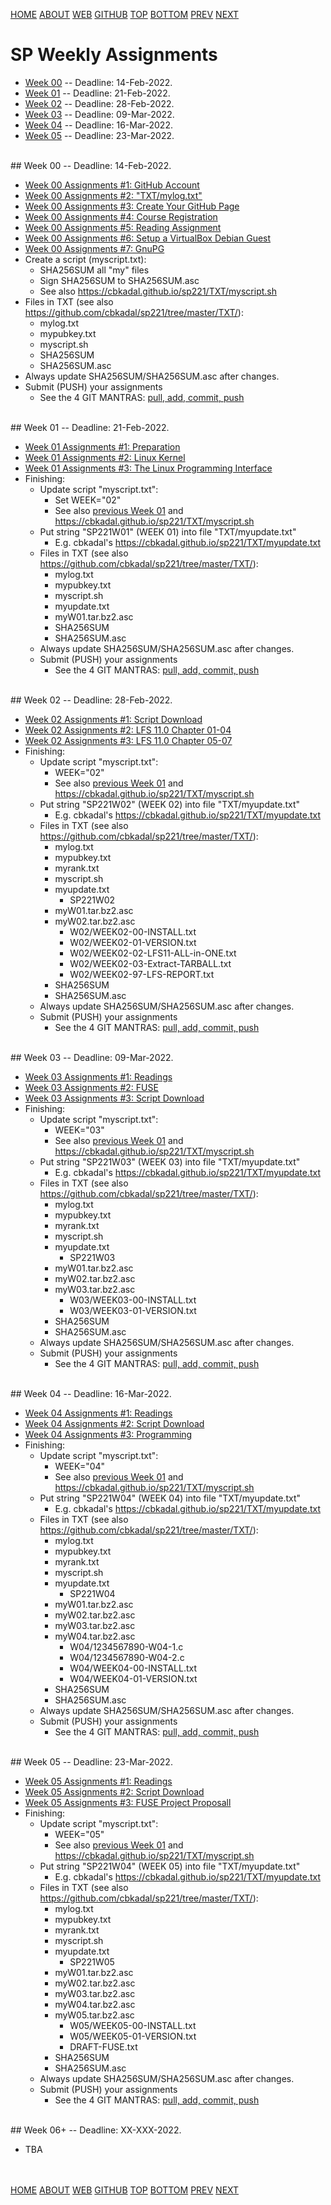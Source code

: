 ---
---
[HOME](index.md)
[ABOUT](README.md)
[WEB](https://osp4diss.vlsm.org/)
[GITHUB](https://github.com/os2xx/osp4diss/)
[TOP](#)
[BOTTOM](#endofpage)
[PREV](index.md)
[NEXT](index.md)

# SP Weekly Assignments

* [Week 00](#idx00) -- Deadline: 14-Feb-2022.
* [Week 01](#idx01) -- Deadline: 21-Feb-2022.
* [Week 02](#idx02) -- Deadline: 28-Feb-2022.
* [Week 03](#idx03) -- Deadline: 09-Mar-2022.
* [Week 04](#idx04) -- Deadline: 16-Mar-2022.
* [Week 05](#idx04) -- Deadline: 23-Mar-2022.

<br id="idx00">
## Week 00 -- Deadline: 14-Feb-2022.

* [Week 00 Assignments #1: GitHub Account](S00-01.md)
* [Week 00 Assignments #2: "TXT/mylog.txt"](S00-02.md)
* [Week 00 Assignments #3: Create Your GitHub Page](S00-03.md)
* [Week 00 Assignments #4: Course Registration](S00-04.md)
* [Week 00 Assignments #5: Reading Assignment](S00-05.md)
* [Week 00 Assignments #6: Setup a VirtualBox Debian Guest](S00-06.md)
* [Week 00 Assignments #7: GnuPG](S00-07.md)
* Create a script (myscript.txt):
  * SHA256SUM all "my" files
  * Sign SHA256SUM to SHA256SUM.asc
  * See also <https://cbkadal.github.io/sp221/TXT/myscript.sh>
* Files in TXT (see also <https://github.com/cbkadal/sp221/tree/master/TXT/>):
  * mylog.txt
  * mypubkey.txt
  * myscript.sh
  * SHA256SUM
  * SHA256SUM.asc
* Always update SHA256SUM/SHA256SUM.asc after changes.
* Submit (PUSH) your assignments
  * See the 4 GIT MANTRAS: [pull, add, commit, push](osp-119.html)
  
<br id="idx01">
## Week 01 -- Deadline: 21-Feb-2022.

* [Week 01 Assignments #1: Preparation](S01-01.md)
* [Week 01 Assignments #2: Linux Kernel](S01-02.md)
* [Week 01 Assignments #3: The Linux Programming Interface](S01-03.md)
* Finishing:
  * Update script "myscript.txt":
    * Set WEEK="02"
    * See also [previous Week 01](S01-01.md) and <https://cbkadal.github.io/sp221/TXT/myscript.sh>
  * Put string "SP221W01" (WEEK 01) into file "TXT/myupdate.txt"
    * E.g. cbkadal's <https://cbkadal.github.io/sp221/TXT/myupdate.txt>
  * Files in TXT (see also <https://github.com/cbkadal/sp221/tree/master/TXT/>):
    * mylog.txt
    * mypubkey.txt
    * myscript.sh
    * myupdate.txt
    * myW01.tar.bz2.asc
    * SHA256SUM
    * SHA256SUM.asc
  * Always update SHA256SUM/SHA256SUM.asc after changes.
  * Submit (PUSH) your assignments
    * See the 4 GIT MANTRAS: [pull, add, commit, push](osp-119.html)

<br id="idx02">
## Week 02 -- Deadline: 28-Feb-2022.

* [Week 02 Assignments #1: Script Download](S02-01.md)
* [Week 02 Assignments #2: LFS 11.0 Chapter 01-04](S02-02.md)
* [Week 02 Assignments #3: LFS 11.0 Chapter 05-07](S02-03.md)
* Finishing:
  * Update script "myscript.txt":
    * WEEK="02"
    * See also [previous Week 01](S01-01.md) and <https://cbkadal.github.io/sp221/TXT/myscript.sh>
  * Put string "SP221W02" (WEEK 02) into file "TXT/myupdate.txt"
    * E.g. cbkadal's <https://cbkadal.github.io/sp221/TXT/myupdate.txt>
  * Files in TXT (see also <https://github.com/cbkadal/sp221/tree/master/TXT/>):
    * mylog.txt
    * mypubkey.txt
    * myrank.txt
    * myscript.sh
    * myupdate.txt
      * SP221W02
    * myW01.tar.bz2.asc
    * myW02.tar.bz2.asc
      * W02/WEEK02-00-INSTALL.txt
      * W02/WEEK02-01-VERSION.txt
      * W02/WEEK02-02-LFS11-ALL-in-ONE.txt
      * W02/WEEK02-03-Extract-TARBALL.txt
      * W02/WEEK02-97-LFS-REPORT.txt
    * SHA256SUM
    * SHA256SUM.asc
  * Always update SHA256SUM/SHA256SUM.asc after changes.
  * Submit (PUSH) your assignments
    * See the 4 GIT MANTRAS: [pull, add, commit, push](osp-119.html)

<br id="idx03">
## Week 03 -- Deadline: 09-Mar-2022.

* [Week 03 Assignments #1: Readings](S03-01.md)
* [Week 03 Assignments #2: FUSE](S03-02.md)
* [Week 03 Assignments #3: Script Download](S03-03.md)
* Finishing:
  * Update script "myscript.txt":
    * WEEK="03"
    * See also [previous Week 01](S01-01.md) and <https://cbkadal.github.io/sp221/TXT/myscript.sh>
  * Put string "SP221W03" (WEEK 03) into file "TXT/myupdate.txt"
    * E.g. cbkadal's <https://cbkadal.github.io/sp221/TXT/myupdate.txt>
  * Files in TXT (see also <https://github.com/cbkadal/sp221/tree/master/TXT/>):
    * mylog.txt
    * mypubkey.txt
    * myrank.txt
    * myscript.sh
    * myupdate.txt
      * SP221W03
    * myW01.tar.bz2.asc
    * myW02.tar.bz2.asc
    * myW03.tar.bz2.asc
      * W03/WEEK03-00-INSTALL.txt
      * W03/WEEK03-01-VERSION.txt
    * SHA256SUM
    * SHA256SUM.asc
  * Always update SHA256SUM/SHA256SUM.asc after changes.
  * Submit (PUSH) your assignments
    * See the 4 GIT MANTRAS: [pull, add, commit, push](osp-119.html)

<br id="idx04">
## Week 04 -- Deadline: 16-Mar-2022.

* [Week 04 Assignments #1: Readings](S04-01.md)
* [Week 04 Assignments #2: Script Download](S04-02.md)
* [Week 04 Assignments #3: Programming](S04-03.md)
* Finishing:
  * Update script "myscript.txt":
    * WEEK="04"
    * See also [previous Week 01](S01-01.md) and <https://cbkadal.github.io/sp221/TXT/myscript.sh>
  * Put string "SP221W04" (WEEK 04) into file "TXT/myupdate.txt"
    * E.g. cbkadal's <https://cbkadal.github.io/sp221/TXT/myupdate.txt>
  * Files in TXT (see also <https://github.com/cbkadal/sp221/tree/master/TXT/>):
    * mylog.txt
    * mypubkey.txt
    * myrank.txt
    * myscript.sh
    * myupdate.txt
      * SP221W04
    * myW01.tar.bz2.asc
    * myW02.tar.bz2.asc
    * myW03.tar.bz2.asc
    * myW04.tar.bz2.asc
      * W04/1234567890-W04-1.c
      * W04/1234567890-W04-2.c
      * W04/WEEK04-00-INSTALL.txt
      * W04/WEEK04-01-VERSION.txt
    * SHA256SUM
    * SHA256SUM.asc
  * Always update SHA256SUM/SHA256SUM.asc after changes.
  * Submit (PUSH) your assignments
    * See the 4 GIT MANTRAS: [pull, add, commit, push](osp-119.html)

<br id="idx05">
## Week 05 -- Deadline: 23-Mar-2022.

* [Week 05 Assignments #1: Readings](S05-01.md)
* [Week 05 Assignments #2: Script Download](S05-02.md)
* [Week 05 Assignments #3: FUSE Project Proposall](S05-03.md)
* Finishing:
  * Update script "myscript.txt":
    * WEEK="05"
    * See also [previous Week 01](S01-01.md) and <https://cbkadal.github.io/sp221/TXT/myscript.sh>
  * Put string "SP221W04" (WEEK 05) into file "TXT/myupdate.txt"
    * E.g. cbkadal's <https://cbkadal.github.io/sp221/TXT/myupdate.txt>
  * Files in TXT (see also <https://github.com/cbkadal/sp221/tree/master/TXT/>):
    * mylog.txt
    * mypubkey.txt
    * myrank.txt
    * myscript.sh
    * myupdate.txt
      * SP221W05
    * myW01.tar.bz2.asc
    * myW02.tar.bz2.asc
    * myW03.tar.bz2.asc
    * myW04.tar.bz2.asc
    * myW05.tar.bz2.asc
      * W05/WEEK05-00-INSTALL.txt
      * W05/WEEK05-01-VERSION.txt
      * DRAFT-FUSE.txt
    * SHA256SUM
    * SHA256SUM.asc
  * Always update SHA256SUM/SHA256SUM.asc after changes.
  * Submit (PUSH) your assignments
    * See the 4 GIT MANTRAS: [pull, add, commit, push](osp-119.html)

<br id="idx06">
## Week 06+ -- Deadline: XX-XXX-2022.

* TBA

<br id="endofpage"><br>
[HOME](index.md)
[ABOUT](README.md)
[WEB](https://osp4diss.vlsm.org/)
[GITHUB](https://github.com/os2xx/osp4diss)
[TOP](#)
[BOTTOM](#endofpage)
[PREV](index.md)
[NEXT](index.md)
<br>

